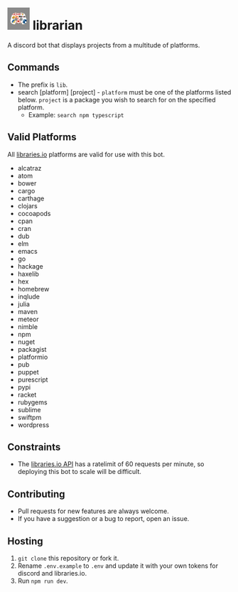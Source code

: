 <h1>
  <img src="logo.png" alt="Logo" width="50" height="50">
  librarian
</h1>

A discord bot that displays projects from a multitude of platforms.

## Commands
  * The prefix is `lib`.
  * search [platform] [project] - `platform` must be one of the platforms listed below. `project` is a package you wish to search for on the specified platform.
    * Example: `search npm typescript`

## Valid Platforms
All [libraries.io](https://libraries.io) platforms are valid for use with this bot.
  * alcatraz
  * atom
  * bower
  * cargo
  * carthage
  * clojars
  * cocoapods
  * cpan
  * cran
  * dub
  * elm
  * emacs
  * go
  * hackage
  * haxelib
  * hex
  * homebrew
  * inqlude
  * julia
  * maven
  * meteor
  * nimble
  * npm
  * nuget
  * packagist
  * platformio
  * pub
  * puppet
  * purescript
  * pypi
  * racket
  * rubygems
  * sublime
  * swiftpm
  * wordpress


## Constraints
  * The [libraries.io API](https://libraries.io/api) has a ratelimit of 60 requests per minute, so deploying this bot to scale will be difficult.

## Contributing
  * Pull requests for new features are always welcome.
  * If you have a suggestion or a bug to report, open an issue.

## Hosting
  1. `git clone` this repository or fork it.
  2. Rename `.env.example` to `.env` and update it with your own tokens for discord and libraries.io.
  3. Run `npm run dev`.